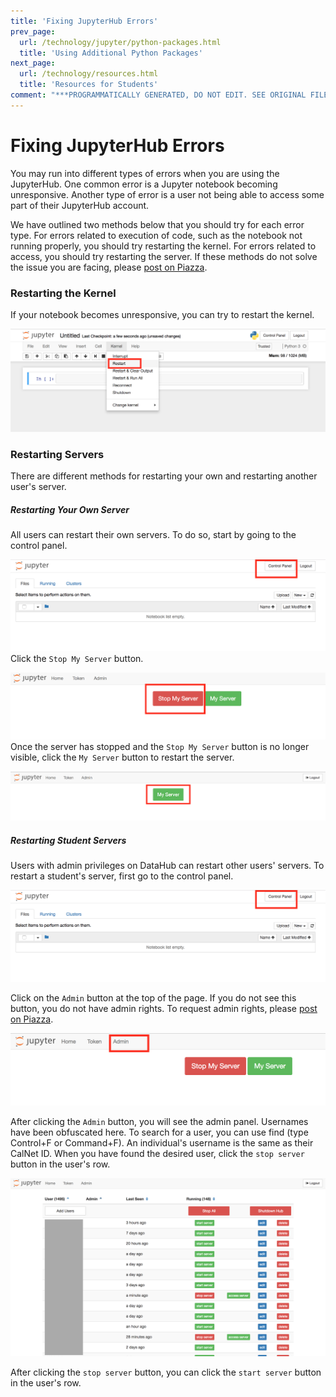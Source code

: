 ```yaml
---
title: 'Fixing JupyterHub Errors'
prev_page:
  url: /technology/jupyter/python-packages.html
  title: 'Using Additional Python Packages'
next_page:
  url: /technology/resources.html
  title: 'Resources for Students'
comment: "***PROGRAMMATICALLY GENERATED, DO NOT EDIT. SEE ORIGINAL FILES IN /content***"
---
```

# Fixing JupyterHub Errors

You may run into different types of errors when you are using the JupyterHub. One common error is a Jupyter notebook becoming unresponsive. Another type of error is a user not being able to access some part of their JupyterHub account.

We have outlined two methods below that you should try for each error type. For errors related to execution of code, such as the notebook not running properly, you should try restarting the kernel. For errors related to access, you should try restarting the server. If these methods do not solve the issue you are facing, please [post on Piazza](http://piazza.com/berkeley/other/cs97).

### Restarting the Kernel

If your notebook becomes unresponsive, you can try to restart the kernel.

![](../../assets/restart-kernel.png)

### Restarting Servers

There are different methods for restarting your own and restarting another user's server.

##### Restarting Your Own Server

All users can restart their own servers. To do so, start by going to the control panel.

![](../../assets/control-link.png)Click the `Stop My Server` button.

![](../../assets/stop-my-server.png)Once the server has stopped and the `Stop My Server` button is no longer visible, click the `My Server` button to restart the server.

![](../../assets/start-my-server.png)

##### Restarting Student Servers

Users with admin privileges on DataHub can restart other users' servers. To restart a student's server, first go to the control panel.

![](../../assets/control-link.png)

Click on the `Admin` button at the top of the page. If you do not see this button, you do not have admin rights. To request admin rights, please [post on Piazza](http://piazza.com/berkeley/other/cs97).

![](../../assets/admin-link.png)

After clicking the `Admin` button, you will see the admin panel. Usernames have been obfuscated here. To search for a user, you can use find \(type Control+F or Command+F\). An individual's username is the same as their CalNet ID. When you have found the desired user, click the `stop server` button in the user's row.

![](../../assets/admin-panel.png)

After clicking the `stop server` button, you can click the `start server` button in the user's row.

